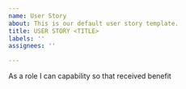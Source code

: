 ```yaml
---
name: User Story
about: This is our default user story template.
title: USER STORY <TITLE>
labels: ''
assignees: ''

---
```


As a role I can capability so that received benefit

